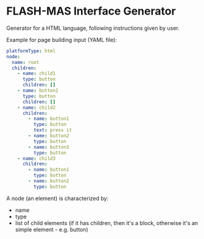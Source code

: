 # FLASH-MAS Interface Generator
Generator for a HTML language, following instructions given by user.

Example for page building input (YAML file):
```yaml
platformType: html
node:
  name: root
  children:
    - name: child1
      type: button
      children: []
    - name: button2
      type: button
      children: []
    - name: child2
      children:
        - name: button1
          type: button
          text: press it
        - name: button2
          type: button
        - name: button3
          type: button
    - name: child3
      children:
        - name: button1
          type: button
        - name: button2
          type: button
```

A node (an element) is characterized by:
- name
- type
- list of child elements (if it has children, then it's a block, otherwise it's an simple element - e.g. button)
